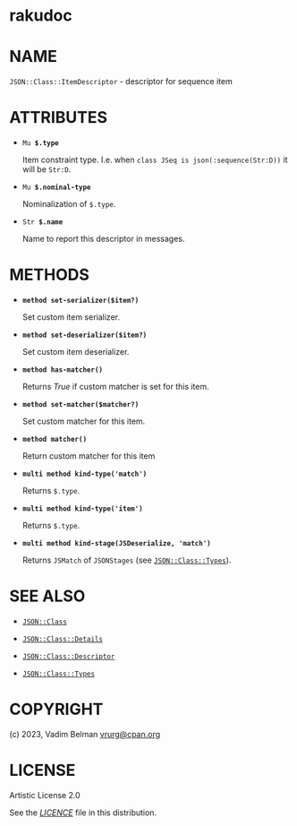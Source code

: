 rakudoc
=======

NAME
====

`JSON::Class::ItemDescriptor` - descriptor for sequence item

ATTRIBUTES
==========

  * `Mu `**`$.type`**

    Item constraint type. I.e. when `class JSeq is json(:sequence(Str:D))` it will be `Str:D`.

  * `Mu `**`$.nominal-type`**

    Nominalization of `$.type`.

  * `Str `**`$.name`**

    Name to report this descriptor in messages.

METHODS
=======

  * **`method set-serializer($item?)`**

    Set custom item serializer.

  * **`method set-deserializer($item?)`**

    Set custom item deserializer.

  * **`method has-matcher()`**

    Returns *True* if custom matcher is set for this item.

  * **`method set-matcher($matcher?)`**

    Set custom matcher for this item.

  * **`method matcher()`**

    Return custom matcher for this item

  * **`multi method kind-type('match')`**

    Returns `$.type`.

  * **`multi method kind-type('item')`**

    Returns `$.type`.

  * **`multi method kind-stage(JSDeserialize, 'match')`**

    Returns `JSMatch` of `JSONStages` (see [`JSON::Class::Types`](Types.md)).

SEE ALSO
========

  * [`JSON::Class`](../Class.md)

  * [`JSON::Class::Details`](Details.md)

  * [`JSON::Class::Descriptor`](Descriptor.md)

  * [`JSON::Class::Types`](Types.md)

COPYRIGHT
=========

(c) 2023, Vadim Belman <vrurg@cpan.org>

LICENSE
=======

Artistic License 2.0

See the [*LICENCE*](../../../../LICENCE) file in this distribution.

